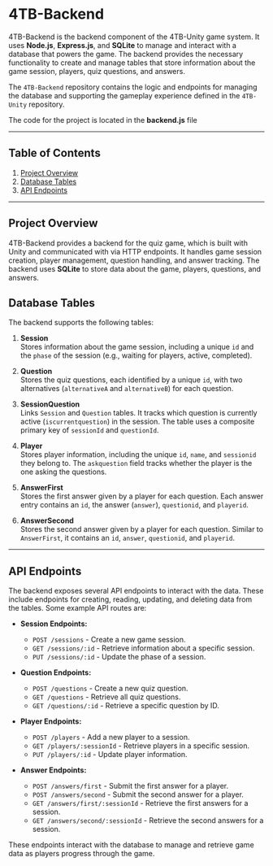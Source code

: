 # 4TB-Backend

4TB-Backend is the backend component of the 4TB-Unity game system. It uses **Node.js**, **Express.js**, and **SQLite** to manage and interact with a database that powers the game. The backend provides the necessary functionality to create and manage tables that store information about the game session, players, quiz questions, and answers.

The `4TB-Backend` repository contains the logic and endpoints for managing the database and supporting the gameplay experience defined in the `4TB-Unity` repository.

The code for the project is located in the **backend.js** file

---

## Table of Contents

1. [Project Overview](#project-overview)
2. [Database Tables](#database-tables)
3. [API Endpoints](#api-endpoints)
---

## Project Overview

4TB-Backend provides a backend for the quiz game, which is built with Unity and communicated with via HTTP endpoints. It handles game session creation, player management, question handling, and answer tracking. The backend uses **SQLite** to store data about the game, players, questions, and answers.

## Database Tables

The backend supports the following tables:

1. **Session**  
   Stores information about the game session, including a unique `id` and the `phase` of the session (e.g., waiting for players, active, completed).

2. **Question**  
   Stores the quiz questions, each identified by a unique `id`, with two alternatives (`alternativeA` and `alternativeB`) for each question.

3. **SessionQuestion**  
   Links `Session` and `Question` tables. It tracks which question is currently active (`iscurrentquestion`) in the session. The table uses a composite primary key of `sessionId` and `questionId`.

4. **Player**  
   Stores player information, including the unique `id`, `name`, and `sessionid` they belong to. The `askquestion` field tracks whether the player is the one asking the questions.

5. **AnswerFirst**  
   Stores the first answer given by a player for each question. Each answer entry contains an `id`, the answer (`answer`), `questionid`, and `playerid`.

6. **AnswerSecond**  
   Stores the second answer given by a player for each question. Similar to `AnswerFirst`, it contains an `id`, `answer`, `questionid`, and `playerid`.

---

## API Endpoints

The backend exposes several API endpoints to interact with the data. These include endpoints for creating, reading, updating, and deleting data from the tables. Some example API routes are:

- **Session Endpoints:**
  - `POST /sessions` - Create a new game session.
  - `GET /sessions/:id` - Retrieve information about a specific session.
  - `PUT /sessions/:id` - Update the phase of a session.

- **Question Endpoints:**
  - `POST /questions` - Create a new quiz question.
  - `GET /questions` - Retrieve all quiz questions.
  - `GET /questions/:id` - Retrieve a specific question by ID.

- **Player Endpoints:**
  - `POST /players` - Add a new player to a session.
  - `GET /players/:sessionId` - Retrieve players in a specific session.
  - `PUT /players/:id` - Update player information.

- **Answer Endpoints:**
  - `POST /answers/first` - Submit the first answer for a player.
  - `POST /answers/second` - Submit the second answer for a player.
  - `GET /answers/first/:sessionId` - Retrieve the first answers for a session.
  - `GET /answers/second/:sessionId` - Retrieve the second answers for a session.

These endpoints interact with the database to manage and retrieve game data as players progress through the game.


